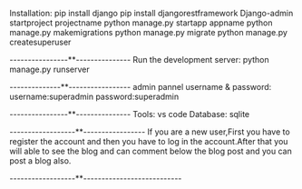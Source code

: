 Installation:
pip install django
pip install djangorestframework
Django-admin startproject projectname
python manage.py startapp appname
python manage.py makemigrations
python manage.py migrate
python manage.py createsuperuser

----------------**---------------
Run the development server:
python manage.py runserver

--------------**-----------------
admin pannel username & password:
username:superadmin
password:superadmin

----------------**---------------
Tools:
vs code 
Database:
sqlite

------------------**-----------------
If you are a new user,First you have to register the account and then you have to log in the account.After that you will able to see the blog and can comment below
the blog post and you can post a blog also. 


------------------**---------------------------





